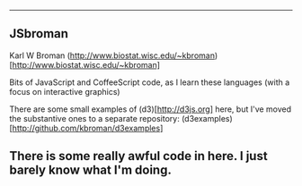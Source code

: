 ----------------------------------------------
JSbroman
----------------------------------------------
Karl W Broman
(http://www.biostat.wisc.edu/~kbroman)[http://www.biostat.wisc.edu/~kbroman]

Bits of JavaScript and CoffeeScript code, as I
learn these languages (with a focus on
interactive graphics)

There are some small examples of (d3)[http://d3js.org] here, but I've
moved the substantive ones to a separate repository: 
(d3examples)[http://github.com/kbroman/d3examples]

There is some really awful code in here.
I just barely know what I'm doing.
----------------------------------------------
